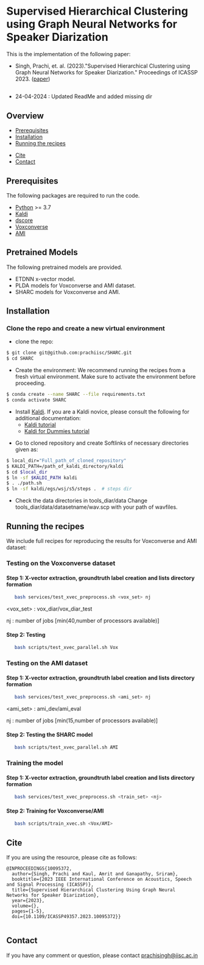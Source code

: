 # Supervised Hierarchical Clustering using Graph Neural Networks for Speaker Diarization
This is the implementation of the following paper:
- Singh, Prachi, et. al. (2023)."Supervised Hierarchical Clustering using Graph Neural Networks for Speaker Diarization." Proceedings of ICASSP 2023.
([paper](https://arxiv.org/pdf/2302.12716.pdf))

## 
- 24-04-2024 : Updated ReadMe and added missing dir
## Overview

- [Prerequisites](#prerequisites)
- [Installation](#installation)
- [Running the recipes](#running-the-recipes)
<!-- - [Expected results](#expected-results) -->
- [Cite](#cite)
- [Contact](#contact) 

## Prerequisites

The following packages are required to run the code.

- [Python](https://www.python.org/) >= 3.7
- [Kaldi](https://github.com/kaldi-asr/kaldi)
- [dscore](https://github.com/nryant/dscore)
- [Voxconverse](https://www.robots.ox.ac.uk/~vgg/data/voxconverse/)
- [AMI](https://huggingface.co/datasets/edinburghcstr/ami)

## Pretrained Models
The following pretrained models are provided.
- ETDNN x-vector model.
- PLDA models for Voxconverse and AMI dataset.
- SHARC models for Voxconverse and AMI.

## Installation

### Clone the repo and create a new virtual environment

- clone the repo:
```bash
$ git clone git@github.com:prachiisc/SHARC.git
$ cd SHARC
```

- Create the environment: We recommend running the recipes from a fresh virtual environment. 
Make sure to activate the environment before proceeding.

```bash
$ conda create --name SHARC --file requirements.txt
$ conda activate SHARC
```
- Install [Kaldi](https://github.com/kaldi-asr/kaldi). 
If you are a Kaldi novice, please consult the following for additional documentation:
    - [Kaldi tutorial](http://kaldi-asr.org/doc/tutorial.html)
    - [Kaldi for Dummies tutorial](http://kaldi-asr.org/doc/kaldi_for_dummies.html)
<!-- - Go to cloned repository and copy kaldi path in ``path.sh`` given as: -->
- Go to cloned repository and create Softlinks of necessary directories given as:

 <!-- Add "export KALDI_ROOT=/path_of_kaldi_directory/kaldi" in the first line of $local_dir/path.sh -->

 ```sh
$ local_dir="Full_path_of_cloned_repository"
$ KALDI_PATH=/path_of_kaldi_directory/kaldi
$ cd $local_dir
$ ln -sf $KALDI_PATH kaldi
$ . ./path.sh
$ ln -sf kaldi/egs/wsj/s5/steps .  # steps dir
```
- Check the data directories in tools_diar/data
Change tools_diar/data/datasetname/wav.scp with your path of wavfiles.

## Running the recipes

We include full recipes for reproducing the results for Voxconverse and AMI dataset:

### Testing on the Voxconverse dataset

#### Step 1: X-vector extraction, groundtruth label creation and lists directory formation

```bash
   bash services/test_xvec_preprocess.sh <vox_set> nj
```
<vox_set> : vox_diar/vox_diar_test

nj : number of jobs [min(40,number of processors available)]

#### Step 2: Testing

```bash
   bash scripts/test_xvec_parallel.sh Vox
```

### Testing on the AMI dataset
#### Step 1: X-vector extraction, groundtruth label creation and lists directory formation

```bash
   bash services/test_xvec_preprocess.sh <ami_set> nj
```
<ami_set> : ami_dev/ami_eval 

nj : number of jobs [min(15,number of processors available)]

#### Step 2: Testing the SHARC model

```bash
   bash scripts/test_xvec_parallel.sh AMI
```
### Training the model
#### Step 1: X-vector extraction, groundtruth label creation and lists directory formation

```bash
   bash services/test_xvec_preprocess.sh <train_set> <nj>
```

#### Step 2: Training for Voxconverse/AMI

```bash
   bash scripts/train_xvec.sh <Vox/AMI>
```

## Cite
If you are using the resource, please cite as follows: <br />
```
@INPROCEEDINGS{10095372,  
  author={Singh, Prachi and Kaul, Amrit and Ganapathy, Sriram},
  booktitle={2023 IEEE International Conference on Acoustics, Speech and Signal Processing (ICASSP)},  
  title={Supervised Hierarchical Clustering Using Graph Neural Networks for Speaker Diarization},  
  year={2023}, 
  volume={}, 
  pages={1-5}, 
  doi={10.1109/ICASSP49357.2023.10095372}}
  
 ```
## Contact
If you have any comment or question, please contact prachisingh@iisc.ac.in
